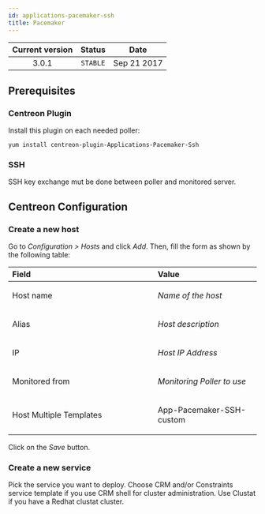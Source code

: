 ```yaml
---
id: applications-pacemaker-ssh
title: Pacemaker
---
```


| Current version | Status | Date |
| :-: | :-: | :-: |
| 3.0.1 | `STABLE` | Sep 21 2017 |

##  Prerequisites
### Centreon Plugin
Install this plugin on each needed poller:

    yum install centreon-plugin-Applications-Pacemaker-Ssh

### SSH
SSH key exchange mut be done between poller and monitored server.

## Centreon Configuration
### Create a new host
Go to *Configuration &gt; Hosts* and click *Add*. Then, fill the form as
shown by the following table:

<table>
<colgroup>
<col width="58%" />
<col width="41%" />
</colgroup>
<thead>
<tr class="header">
<th align="left">Field</th>
<th align="left">Value</th>
</tr>
</thead>
<tbody>
<tr class="odd">
<td align="left"><p>Host name</p></td>
<td align="left"><p><em>Name of the host</em></p></td>
</tr>
<tr class="even">
<td align="left"><p>Alias</p></td>
<td align="left"><p><em>Host description</em></p></td>
</tr>
<tr class="odd">
<td align="left"><p>IP</p></td>
<td align="left"><p><em>Host IP Address</em></p></td>
</tr>
<tr class="even">
<td align="left"><p>Monitored from</p></td>
<td align="left"><p><em>Monitoring Poller to use</em></p></td>
</tr>
<tr class="odd">
<td align="left"><p>Host Multiple Templates</p></td>
<td align="left"><p>App-Pacemaker-SSH-custom</p></td>
</tr>
</tbody>
</table>

Click on the *Save* button.

### Create a new service

Pick the service you want to deploy. Choose CRM and/or Constraints service template if you use CRM shell for cluster administration. Use Clustat if you have a Redhat clustat cluster. 


